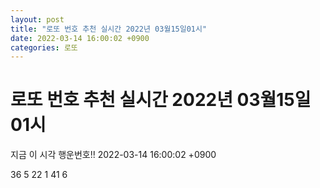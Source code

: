```yaml
---
layout: post
title: "로또 번호 추천 실시간 2022년 03월15일01시"
date: 2022-03-14 16:00:02 +0900
categories: 로또
---
```


# 로또 번호 추천 실시간 2022년 03월15일01시

지금 이 시각 행운번호!! 2022-03-14 16:00:02 +0900

 36  5  22  1  41  6 

